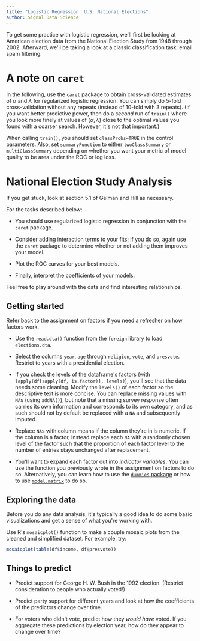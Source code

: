 ```yaml
---
title: "Logistic Regression: U.S. National Elections"
author: Signal Data Science
---
```


To get some practice with logistic regression, we'll first be looking at American election data from the National Election Study from 1948 through 2002. Afterward, we'll be taking a look at a classic classification task: email spam filtering.

A note on `caret`
=================

In the following, use the `caret` package to obtain cross-validated estimates of $\alpha$ and $\lambda$ for regularized logistic regression. You can simply do 5-fold cross-validation without any repeats (instead of 10-fold with 3 repeats). (If you want better predictive power, then do a *second* run of `train()` where you look more finely at values of $(\alpha, \lambda)$ close to the optimal values you found with a coarser search. However, it's not that important.)

When calling `train()`, you should set `classProbs=TRUE` in the control parameters. Also, set `summaryFunction` to either `twoClassSummary` or `multiClassSummary` depending on whether you want your metric of model quality to be area under the ROC or log loss.

National Election Study Analysis
================================

If you get stuck, look at section 5.1 of Gelman and Hill as necessary.

For the tasks described below:

* You should use regularized logistic regression in conjunction with the `caret` package.

* Consider adding interaction terms to your fits; if you do so, again use the `caret` package to determine whether or not adding them improves your model.

* Plot the ROC curves for your best models.

* Finally, interpret the coefficients of your models.

Feel free to play around with the data and find interesting relationships.

Getting started
---------------

Refer back to the assignment on factors if you need a refresher on how factors work.

* Use the `read.dta()` function from the `foreign` library to load `elections.dta`.

* Select the columns `year`, `age` through `religion`, `vote`, and `presvote`. Restrict to years with a presidential election.

* If you check the levels of the dataframe's factors (with `lapply(df[sapply(df, is.factor)], levels)`), you'll see that the data needs some cleaning. Modify the `levels()` of each factor so the descriptive text is more concise. You can replace missing values with `NA`s (using `addNA()`), but note that a missing survey response often carries its own information and corresponds to its own category, and as such should not by default be replaced with a `NA` and subsequently imputed.

* Replace `NA`s with column means if the column they're in is numeric. If the column is a factor, instead replace each `NA` with a randomly chosen level of the factor such that the proportion of each factor level to the number of entries stays unchanged after replacement.

* You'll want to expand each factor out into *indicator variables*. You can use the function you previously wrote in the assignment on factors to do so. Alternatively, you can learn how to use the [`dummies` package](https://cran.r-project.org/web/packages/dummies/index.html) or how to use [`model.matrix`](http://stackoverflow.com/a/2082278/3721976) to do so.

Exploring the data
------------------

Before you do any data analysis, it's typically a good idea to do some basic visualizations and get a sense of what you're working with.

Use R's `mosaicplot()` function to make a couple mosaic plots from the cleaned and simplified dataset. For example, try:

```r
mosaicplot(table(df$income, df$presvote))
```

Things to predict
-----------------

* Predict support for George H. W. Bush in the 1992 election. (Restrict consideration to people who actually voted!)

* Predict party support for different years and look at how the coefficients of the predictors change over time.

* For voters who didn't vote, predict how they *would have* voted. If you aggregate these predictions by election year, how do they appear to change over time?